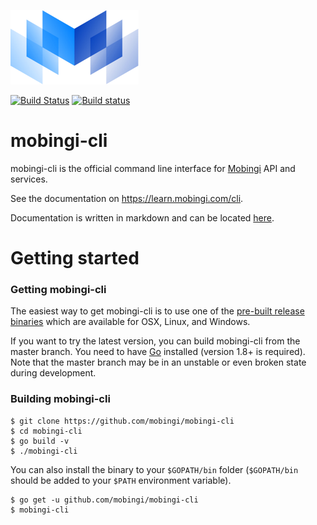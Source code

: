 [![logo](./logos/mobingi-205x119.png)](https://mobingi.co.jp/)

[![Build Status](https://travis-ci.org/mobingi/mobingi-cli.svg?branch=master)](https://travis-ci.org/mobingi/mobingi-cli)
[![Build status](https://ci.appveyor.com/api/projects/status/k7tmyr3l4dws4usd/branch/master?svg=true)](https://ci.appveyor.com/project/flowerinthenight/mobingi-cli/branch/master)

# mobingi-cli

mobingi-cli is the official command line interface for [Mobingi](https://mobingi.co.jp/) API and services. 

See the documentation on https://learn.mobingi.com/cli.

Documentation is written in markdown and can be located [here](https://github.com/mobingi/mobingi/blob/docs/docs/markdown/cli/doc-cli.md).

# Getting started

### Getting mobingi-cli

The easiest way to get mobingi-cli is to use one of the [pre-built release binaries](https://github.com/mobingi/mobingi-cli/releases) which are available for OSX, Linux, and Windows.

If you want to try the latest version, you can build mobingi-cli from the master branch. You need to have [Go](https://golang.org/) installed (version 1.8+ is required). Note that the master branch may be in an unstable or even broken state during development.

### Building mobingi-cli

```
$ git clone https://github.com/mobingi/mobingi-cli
$ cd mobingi-cli
$ go build -v
$ ./mobingi-cli
```

You can also install the binary to your `$GOPATH/bin` folder (`$GOPATH/bin` should be added to your `$PATH` environment variable). 

```
$ go get -u github.com/mobingi/mobingi-cli
$ mobingi-cli
```
